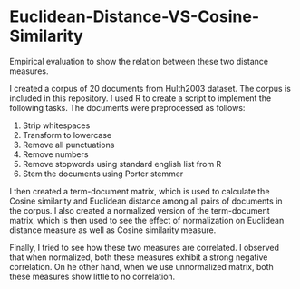 # Euclidean-Distance-VS-Cosine-Similarity
Empirical evaluation to show the relation between these two distance measures.

I created a corpus of 20 documents from Hulth2003 dataset. The corpus is included in this repository. I used R to create a script to implement the following tasks. The documents were preprocessed as follows:

1. Strip whitespaces
2. Transform to lowercase
3. Remove all punctuations
4. Remove numbers
5. Remove stopwords using standard english list from R
6. Stem the documents using Porter stemmer

I then created a term-document matrix, which is used to calculate the Cosine similarity and Euclidean distance among all pairs of documents in the corpus. I also created a normalized version of the term-document matrix, which is then used to see the effect of normalization on Euclidean distance measure as well as Cosine similarity measure.

Finally, I tried to see how these two measures are correlated. I observed that when normalized, both these measures exhibit a strong negative correlation. On he other hand, when we use unnormalized matrix, both these measures show little to no correlation. 

